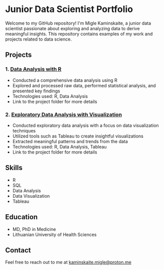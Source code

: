 # Junior Data Scientist Portfolio

Welcome to my GitHub repository! I'm Migle Kaminskaite, a junior data scientist passionate about exploring and analyzing data to derive meaningful insights. This repository contains examples of my work and projects related to data science.

## Projects

### 1. [Data Analysis with R](project1/README.md)
   - Conducted a comprehensive data analysis using R
   - Explored and processed raw data, performed statistical analysis, and presented key findings
   - Technologies used: R, Data Analysis
   - Link to the project folder for more details

### 2. [Exploratory Data Analysis with Visualization](project2/README.md)
   - Conducted exploratory data analysis with a focus on data visualization techniques
   - Utilized tools such as Tableau to create insightful visualizations
   - Extracted meaningful patterns and trends from the data
   - Technologies used: R, Data Analysis, Tableau
   - Link to the project folder for more details

## Skills

- R
- SQL
- Data Analysis
- Data Visualization 
- Tableau

## Education

- MD, PhD in Medicine
- Lithuanian University of Health Sciences

## Contact

Feel free to reach out to me at kaminskaite.migle@proton.me
